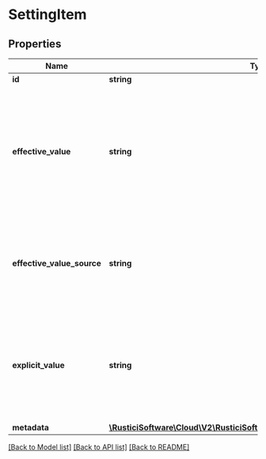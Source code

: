 # SettingItem

## Properties
Name | Type | Description | Notes
------------ | ------------- | ------------- | -------------
**id** | **string** |  | [optional] 
**effective_value** | **string** | The value of this setting that would be used if read at this level, including defaults, fallback, and values set at less specific levels. | [optional] 
**effective_value_source** | **string** | The source of this effective value, default, fallback, or the level the value was set at. | [optional] 
**explicit_value** | **string** | The value of this setting that is explicitly set at this level. If not present, the setting is not specified at this level. | [optional] 
**metadata** | [**\RusticiSoftware\Cloud\V2\RusticiSoftware\Cloud\V2\Model\SettingMetadata**](SettingMetadata.md) |  | [optional] 

[[Back to Model list]](../README.md#documentation-for-models) [[Back to API list]](../README.md#documentation-for-api-endpoints) [[Back to README]](../README.md)


